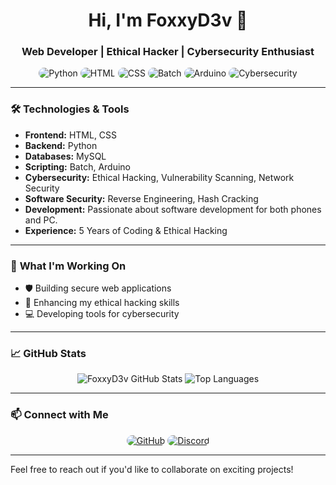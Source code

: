 <h1 align="center">Hi, I'm FoxxyD3v 👋</h1>
<h3 align="center">Web Developer | Ethical Hacker | Cybersecurity Enthusiast</h3>

<p align="center">
  <img src="https://img.shields.io/badge/Code-Python-green?style=for-the-badge" alt="Python" style="border-radius: 15px;" />
  <img src="https://img.shields.io/badge/Code-HTML-orange?style=for-the-badge" alt="HTML" style="border-radius: 15px;" />
  <img src="https://img.shields.io/badge/Code-CSS-blue?style=for-the-badge" alt="CSS" style="border-radius: 15px;" />
  <img src="https://img.shields.io/badge/Code-Batch-purple?style=for-the-badge" alt="Batch" style="border-radius: 15px;" />
  <img src="https://img.shields.io/badge/Code-Arduino-red?style=for-the-badge" alt="Arduino" style="border-radius: 15px;" />
  <img src="https://img.shields.io/badge/Cybersecurity-Ethical_Hacking-red?style=for-the-badge" alt="Cybersecurity" style="border-radius: 15px;" />
</p>

---

### 🛠️ **Technologies & Tools**

- **Frontend:** HTML, CSS
- **Backend:** Python
- **Databases:** MySQL
- **Scripting:** Batch, Arduino
- **Cybersecurity:** Ethical Hacking, Vulnerability Scanning, Network Security
- **Software Security:** Reverse Engineering, Hash Cracking
- **Development:** Passionate about software development for both phones and PC.
- **Experience:** 5 Years of Coding & Ethical Hacking

---

### 🚀 **What I'm Working On**

- 🛡️ Building secure web applications
- 🧠 Enhancing my ethical hacking skills
- 💻 Developing tools for cybersecurity

---

### 📈 **GitHub Stats**

<p align="center">
  <img src="https://github-readme-stats.vercel.app/api?username=FoxxyD3v&show_icons=true&theme=radical" alt="FoxxyD3v GitHub Stats" />
  <img src="https://github-readme-stats.vercel.app/api/top-langs/?username=FoxxyD3v&layout=compact&theme=radical" alt="Top Languages" />
</p>

---

### 📫 **Connect with Me**

<p align="center">
  <a href="https://github.com/FoxxyD3v"><img src="https://img.shields.io/badge/GitHub-181717?style=for-the-badge&logo=github" alt="GitHub" style="border-radius: 15px;" /></a>
  <a href="https://discord.com/users/._foxxyv2"><img src="https://img.shields.io/badge/Discord-7289DA?style=for-the-badge&logo=discord" alt="Discord" style="border-radius: 15px;" /></a>
</p>

---

Feel free to reach out if you'd like to collaborate on exciting projects!
